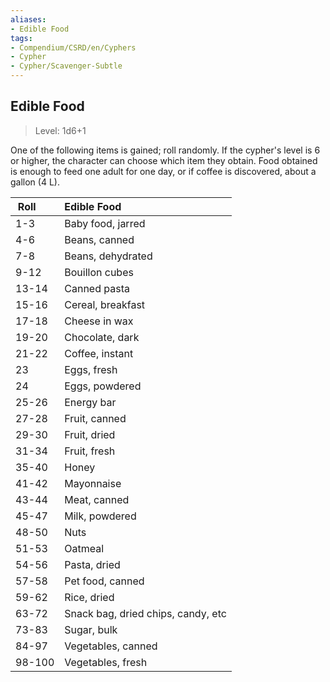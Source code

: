 ```yaml
---
aliases:
- Edible Food
tags:
- Compendium/CSRD/en/Cyphers
- Cypher
- Cypher/Scavenger-Subtle
---
```


  
## Edible Food  
>Level: 1d6+1  
  
One of the following items is gained; roll randomly. If the cypher's level is 6 or higher, the character can choose which item they obtain. Food obtained is enough to feed one adult for one day, or if coffee is discovered, about a gallon (4 L).  

|  Roll &nbsp; &nbsp; &nbsp; | Edible Food  |  
| ------------- | :----------- |  
| 1-3 | Baby food, jarred |  
| 4-6 | Beans, canned |  
| 7-8 | Beans, dehydrated |  
| 9-12 | Bouillon cubes |  
| 13-14 | Canned pasta |  
| 15-16 | Cereal, breakfast |  
| 17-18 | Cheese in wax |  
| 19-20 | Chocolate, dark |  
| 21-22 | Coffee, instant |  
| 23 | Eggs, fresh |  
| 24 | Eggs, powdered |  
| 25-26 | Energy bar |  
| 27-28 | Fruit, canned |  
| 29-30 | Fruit, dried |  
| 31-34 | Fruit, fresh |  
| 35-40 | Honey |  
| 41-42 | Mayonnaise |  
| 43-44 | Meat, canned |  
| 45-47 | Milk, powdered |  
| 48-50 | Nuts |  
| 51-53 | Oatmeal |  
| 54-56 | Pasta, dried |  
| 57-58 | Pet food, canned |  
| 59-62 | Rice, dried |  
| 63-72 | Snack bag, dried chips, candy, etc |  
| 73-83 | Sugar, bulk |  
| 84-97 | Vegetables, canned |  
| 98-100 | Vegetables, fresh |